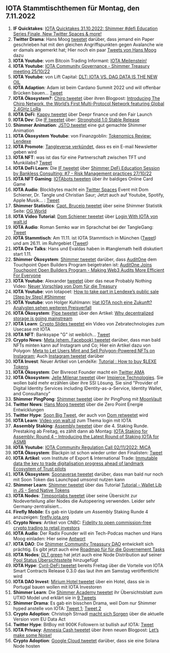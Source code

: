 ## IOTA Stammtischthemen für Montag, den 7.11.2022

1. **IF Quicktakes**: [IOTA Quicktakes 31.10.2022: Shimmer #defi Education Series Finale, New Twitter Spaces & more!](https://www.youtube.com/watch?v=tJXenF3PI0c)
2. **Twitter Drama**: Hans Moog [tweetet](https://twitter.com/hus_qy/status/1587169619026055174?s=20&t=9p80e-KYMdxMslDMALG7BQ) darüber, dass jemand ein Paper geschrieben hat mit den gleichen Angriffspunkten gegen Avalanche wie er damals angemerkt hat; Hier noch ein paar [Tweets von Hans Moog](https://twitter.com/hus_qy/status/1587425453773578241?s=20&t=9kGpvuddL4PBq4W5iCA1bw) dazu
3. **IOTA Youtube**: vom Bitcoin Trading Informant: [IOTA Meilenstein!](https://www.youtube.com/watch?v=iO8Y64rEEwo)
4. **IOTA Youtube**: [IOTA Community Governance - Shimmer Treasury meeting 25/10/22](https://www.youtube.com/watch?v=apLDaEx_-RE)
5. **IOTA Youtube**: von Lift Capital: [DLT: IOTA VS. DAG DATA IS THE NEW OIL](https://www.youtube.com/watch?v=7yH_3lbYJnI)
6. **IOTA Adaption**: Adam ist beim Cardano Summit 2022 und will offenbar Brücken bauen... [Tweet](https://twitter.com/Schpoopel/status/1587417775408091138?s=20&t=9kGpvuddL4PBq4W5iCA1bw)
7. **IOTA Ökosystem?**: [Chirp tweetet](https://twitter.com/ChirpIoT/status/1587408678658899968?s=20&t=9kGpvuddL4PBq4W5iCA1bw) über ihren Blogpost: [Introducing The Chirp Network, the World’s First Multi-Protocol Network featuring Global 2.4GHz LoRa](https://chirpiot.medium.com/introducing-the-chirp-network-the-worlds-first-multi-protocol-network-featuring-global-2-4ghz-73162dbc87b3)
8. **IOTA DeFi**: [Kappy tweetet](https://twitter.com/Rob_Daykin/status/1587386292656029696?s=20&t=9kGpvuddL4PBq4W5iCA1bw) über Deepr finance und den Fair Launch
9. **IOTA Dev**: Die [IF tweetet](https://twitter.com/iota/status/1587455414001713154?s=20&t=9kGpvuddL4PBq4W5iCA1bw) über: [Stronghold 1.0 Stable Release](https://blog.iota.org/stronghold-1-0-stable-release/)
10. **Shimmer Animation**: [JSTO tweetet](https://twitter.com/jsto_art/status/1587394844997177344?s=20&t=9kGpvuddL4PBq4W5iCA1bw) eine gut gemachte Shimmer Animation
11. **IOTA Ökosystem Youtube**: von Finanzgoblin: [Tokenomics Review: Lendexe](https://www.youtube.com/watch?v=6bqTNffdu5c)
12. **IOTA Promote**: [Tangleverse verkündet](https://twitter.com/TangleVerseWeb/status/1587467499813146628?s=20&t=WWdO0C7UDetnKkdUrASOAA), dass es ein E-mail Newsletter geben wird
13. **IOTA NFT**: was ist das für eine Partnerschaft zwischen TFT und Munkiilabs? [Tweet](https://twitter.com/munkiilab/status/1587441146258591744?s=20&t=9kGpvuddL4PBq4W5iCA1bw)
14. **IOTA DeFi Learn**: Die [IF tweetet](https://twitter.com/shimmernet/status/1587444353668190208?s=20&t=oWD8xQK30FrsopRR2_Avnw) über [Shimmer DeFi Education Session by Bankless Consulting: #7 - Risk Management practices 27/10/22](https://www.youtube.com/watch?v=YB7C5VPhtc8)
15. **IOTA NFT Gaming**: [IOTAbots tweeten](https://twitter.com/iotabots/status/1587694746859933696?s=20&t=nP9wgNlNblfpKi16vQ2qrw) über ihr baldiges Online Card Game
26. **IOTA Audio**: Blockbytes macht ein [Twitter Spaces](https://twitter.com/blockbytescom/status/1587650945214599168?s=20&t=nP9wgNlNblfpKi16vQ2qrw) Event mit Dom Schiener, Dr. Tangle und Christian Saur; Jetzt auch auf Youtube, Spotify, Apple Musik... : [Tweet](https://twitter.com/blockbytescom/status/1588336638270517248?s=20&t=vF-fIWYUXz7D6Xz_8c8x4w)
27. **Shimmer Statistics**: [Capt. Bruceio tweetet](https://twitter.com/BruceGlance/status/1587655027518078977?s=20&t=nP9wgNlNblfpKi16vQ2qrw) über seine Shimmer Statistik Seite: [OG World](https://ogw.iota.love/metrics/shimmer)
28. **IOTA Video Tutorial**: [Dom Schiener tweetet](https://twitter.com/DomSchiener/status/1587774525290283008?s=20&t=nP9wgNlNblfpKi16vQ2qrw) über [Login With IOTA von walt.id](https://www.youtube.com/watch?v=Hz9kiRyTMWM)
29. **IOTA Audio**: Roman Semko war im Sprachchat bei der TangleGang: [Tweet](https://twitter.com/GangTangleTalk/status/1587722242661572608)
30. **IOTA Stammtisch**: Am 11.11. ist IOTA Stammtisch in München ([Tweet](https://twitter.com/IotaMunchen/status/1587780778922020865?s=20&t=ONJ3M1-cAE8ESZ5E9jmFvQ)) und am 26.11. im Ruhrgebiet ([Tweet](https://www.meetup.com/de-DE/the-future-of-web3-iota-stammtisch-ruhrgebiet/events/289490900/))
31. **IOTA Dev Talks**: Hans und Evaldas haben in #tanglemath heiß diskutiert start 1.11. 
32. **Shimmer Ökosystem**: [Shimmer tweetet](https://twitter.com/shimmernet/status/1587806745438703617?s=20&t=UtpRG63CM0Es0-NZDust7Q) darüber, dass [AuditOne](https://twitter.com/auditone_team) dem Touchpoint Open Builders Program beigetraten ist: [AuditOne Joins Touchpoint Open Builders Program - Making Web3 Audits More Efficient For Everyone](https://blog.shimmer.network/auditone-joins-touchpoint/)
33. **IOTA Youtube**: Alexander [tweetet](https://twitter.com/shortaktien/status/1587844986950647808?s=20&t=G9Em5j3FMwvxDrqXYd-JFQ) über das neue Probably Nothing Video: [Neuer Vorschlag von Dom für die Treasury](https://www.youtube.com/watch?v=RwaPrTm3gps)
34. **IOTA Youtube**: von Iotapoet: [How to take part in Lendexe’s public sale [Step by Step] #Shimmer](https://www.youtube.com/watch?v=opFmtR9BbUQ)
35. **IOTA Youtube**: von Holger Kuhlmann: [Hat IOTA noch eine Zukunft? Analysten sehen weiteren Preisverfall](https://www.youtube.com/watch?v=UktFkg0btOY)
36. **IOTA Ökosystem**: [Pipe tweetet](https://twitter.com/PIPE_DATA/status/1587836682211971077?s=20&t=57iZWMEaizOBjqD7obnLsA) über den Artikel: [Why decentralized storage is going mainstream](https://tanglehub.eu/why-decentralized-storage-is-going-mainstream/)
37. **IOTA Learn**: [Crypto Slides tweetet](https://twitter.com/crypto_slides/status/1587855470567358465?s=20&t=BU2aO57oSsVlbU-TFK4DjQ) ein Video von Zebratechnologies zum Usecase mit IOTA 
38. **IOTA NFT**: Banksyape "G" ist weiblich... [Tweet](https://twitter.com/MirumLabs/status/1587894651180421120?s=20&t=BU2aO57oSsVlbU-TFK4DjQ)
39. **Crypto News**: [Meta (ehem. Facebook) tweetet](https://twitter.com/Meta/status/1587929277864910849?s=20&t=57iZWMEaizOBjqD7obnLsA) darüber, dass man bald NFTs minten kann auf Instagram und Co; Hier ein Artikel dazu von Polygon: [Meta to Let Users Mint and Sell Polygon-Powered NFTs on Instagram](https://blog.polygon.technology/meta-to-let-users-mint-and-sell-polygon-powered-nfts-on-instagram/); Auch [Instagram tweetet](https://twitter.com/instagram/status/1588232880244695041?s=20&t=vF-fIWYUXz7D6Xz_8c8x4w) darüber
40. **IOTA Invest**: Neuer Artikel von LendeXe: [Tutorial : How to buy $LEXE Tokens](https://medium.com/@LendeXeFinance/tutorial-how-to-buy-lexe-tokens-b7843ce6690a)
41. **IOTA Ökosystem**: Der Bivreost Founder macht ein [Twitter AMA](https://twitter.com/RodionVikol/status/1588099934535966724?s=20&t=Rp_3OLLNBuSJ8JYwAwlFRw)
42. **IOTA Ökosystem**: [Jelle Milenar tweetet](https://twitter.com/JelleFm/status/1588162997335330824?s=20&t=-VutYQ9v57GXDLzLvkK0Wg) über [Impierce Technologies](https://twitter.com/ImpierceTech). Sie wollen bald mehr erzählen über ihre SSI Lösung. Sie sind "Provider of Digital Identity Services including IDentity-as-a-Service,  Identity Wallet, and Consultancy"
43. **Shimmer PingPong**: [Shimmer tweetet](https://twitter.com/shimmernet/status/1588171526594908160?s=20&t=-VutYQ9v57GXDLzLvkK0Wg) über ihr PingPong mit [MoonVault](https://twitter.com/Moon_Vault_News)
44. **Twitter News**: [Hans Moog tweetet](https://twitter.com/hus_qy/status/1588181210383192067?s=20&t=-VutYQ9v57GXDLzLvkK0Wg) über die Zero Point Energie Entwicklungen
45. **Twitter Hype**: [Soon Big Tweet](https://twitter.com/Qusai_K_S_A/status/1588160538177060864?s=20&t=F3v5eEGQQKJ1n7PCiHlbTQ), der auch von [Dom retweetet](https://twitter.com/DomSchiener/status/1588168165221175296?s=20&t=F3v5eEGQQKJ1n7PCiHlbTQ) wird
46. **IOTA Learn**: [Video von walt.id](https://www.youtube.com/watch?v=Hz9kiRyTMWM) zum Thema login mit IOTA
47. **Assembly Staking**: [Assembly tweetet](https://twitter.com/assembly_net/status/1588169131701985280?s=20&t=VlAtoS30ZDBlU5WdSRoSlw) über die 4. Staking Runde. Prestaking ab Freitag, es zählt dann ab Montag: [IOTA Staking for Assembly: Round 4 - Introducing the Latest Round of Staking IOTA for ASMB](https://blog.iota.org/iota-staking-for-assembly-round-4/)
48. **IOTA Youtube**: [IOTA Community Regulation Call 02/11/2022: MiCA](https://www.youtube.com/watch?v=jMCr-7Ichcg)
49. **IOTA Ökosystem**: Blackpin ist schon wieder unter den Finalisten: [Tweet](https://twitter.com/BLACKPIN_GmbH/status/1588201798157729792?s=20&t=vF-fIWYUXz7D6Xz_8c8x4w)
50. **IOTA Artikel**: vom Institute of Export & International Trade: [Immutable data the key to trade digitalisation progress ahead of landmark Ecosystem of Trust pilots](https://www.export.org.uk/news/news.asp?id=621490)
51. **IOTA Ökosystem**: [Soonaverse tweetet](https://twitter.com/soon_labs/status/1588395618573160450?s=20&t=FoGmHq9GoVtVz9S3lNOGvw) darüber, dass man bald nur noch mit Soon Token das Launchpad umsonst nutzen kann
52. **Shimmer Learn**: [Shimmer tweetet](https://twitter.com/shimmernet/status/1588440919392620544?s=20&t=FoGmHq9GoVtVz9S3lNOGvw) über das Tutorial [Tutorial - Wallet Lib in JS - Send Native Tokens](https://www.youtube.com/watch?v=M3AmygF7Wxg)
53. **IOTA Nodes**: [Timpsonlabs tweetet](https://twitter.com/TimsonLabs/status/1588302258739068929?s=20&t=FoGmHq9GoVtVz9S3lNOGvw) über seine Übersicht zur Nodeverteilung aller Nodes die Autopeering verwenden. Leider sehr Germany-zentralisiert...
54. **Firefly Mobile**: Es gab ein Update um Assembly Staking Runde 4 anzuzeigen: [firefly.iota.org](https://firefly.iota.org/)
55. **Crypto News**: Artikel von CNBC: [Fidelity to open commission-free crypto trading to retail investors](https://www.cnbc.com/2022/11/03/fidelity-to-open-commission-free-crypto-trading-to-retail-investors.html)
56. **IOTA Audio**: Der Radix Founder will ein Tech-Podcas machen und Hans Moog einladen: Hier seine [Antwort](https://twitter.com/hus_qy/status/1588508508739497984?s=20&t=FoGmHq9GoVtVz9S3lNOGvw)
57. **IOTA DAO**: Die [Shimmer Community Treassury DAO](https://shimmer-community-treasury.notion.site/Shimmer-Community-Treasury-DAO-ac49f464f3f941cc9e6ab68b810d82e5) entwickelt sich prächtig. Es gibt jetzt auch eine [Roadmap für  für die Governement Tasks](https://shimmer-community-treasury.notion.site/Schedule-of-Governance-Tasks-62c8473123be417d90f5c28e48302460)
58. **IOTA Nodes**: [DLT.green](https://twitter.com/dlt_green) hat jetzt auch eine Node Distribution auf seiner [Pool Status Übersichtssteite](https://dlt.green/pool-status) hinzugefügt
59. **IOTA Hype**: [Cyril-DeFi tweetet](https://twitter.com/cyrilXBT/status/1588577997753237505?s=20&t=xAO161PW7oLliWC4UBlB1w) bereits Freitag über die Vorteile von IOTA Smart Contracts Release 0.3.0 das laut ihm am Samstag veröffentlicht wird
60. **IOTA DAO Invest**: [Mirium Hotel tweetet](https://twitter.com/MirumHOTEL/status/1588841236924096512?s=20&t=cRyXSya2igDRcGLoobmnrQ) über ein Hotel, dass sie in Portugal bauen wollen mit IOTA Investoren
61. **Shimmer Learn**: Die [Shimmer Academy tweetet](https://twitter.com/shimmer_academy/status/1588859687226658818?s=20&t=cRyXSya2igDRcGLoobmnrQ) ihr Übersichtsblatt zum UTXO Model und erklärt sie in [9 Tweets](https://twitter.com/shimmer_academy/status/1588859691115106309?s=20&t=cRyXSya2igDRcGLoobmnrQ)
62. **Shimmer Drama**: Es gab ein bisschen Drama, weil Dom nur Shimmer hyped anstelle von IOTA: [Tweet 1](https://twitter.com/DomSchiener/status/1588478173074841603?s=20&t=cRyXSya2igDRcGLoobmnrQ); [Tweet 2](https://twitter.com/DomSchiener/status/1588824952685625344?s=20&t=cRyXSya2igDRcGLoobmnrQ)
63. **Crypto Adoption**: Christoph Strnadl [macht sich Sorgen](https://twitter.com/archimate/status/1588947037722066944?s=20&t=cRyXSya2igDRcGLoobmnrQ) über die aktuelle Version vom EU Data Act
64. **Twitter Hype**: BitBoy mit 900K Followern ist bullish auf IOTA: [Tweet](https://twitter.com/Bitboy_Crypto/status/1588944387660451841?s=20&t=cRyXSya2igDRcGLoobmnrQ)
65. **IOTA Privacy**: [Amnesia Cash tweetet](https://twitter.com/amnesia_cash/status/1588986623177687041?s=20&t=cRyXSya2igDRcGLoobmnrQ) über ihren neuen Blogpost: [Let’s make some Noise!](https://medium.com/@amnesia_cash/lets-make-some-noise-b528b42559ad)
66. **Crypto Adoption**: [Google Cloud tweetet](https://twitter.com/googlecloud/status/1588927902757933056?s=20&t=cRyXSya2igDRcGLoobmnrQ) darüber, dass sie eine Solana Node hosten







